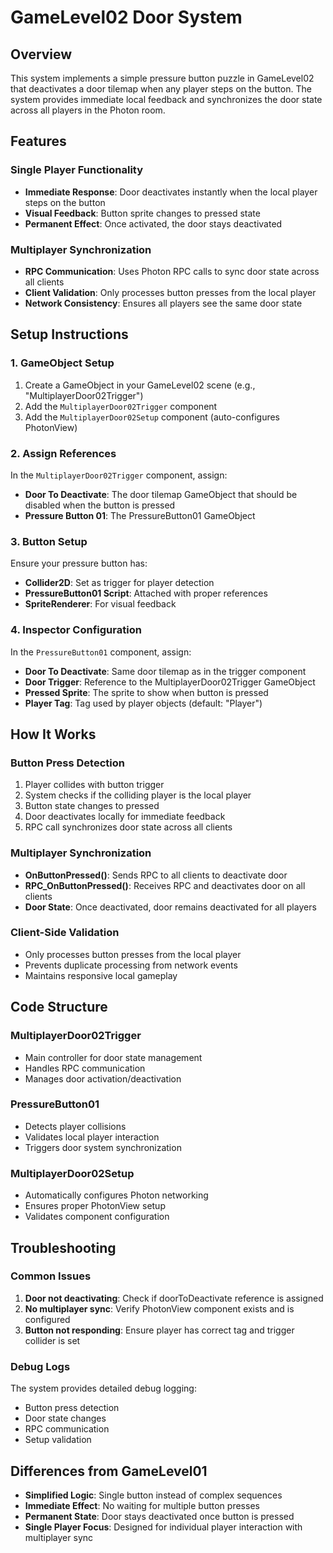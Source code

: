 # GameLevel02 Door System

## Overview
This system implements a simple pressure button puzzle in GameLevel02 that deactivates a door tilemap when any player steps on the button. The system provides immediate local feedback and synchronizes the door state across all players in the Photon room.

## Features

### Single Player Functionality
- **Immediate Response**: Door deactivates instantly when the local player steps on the button
- **Visual Feedback**: Button sprite changes to pressed state
- **Permanent Effect**: Once activated, the door stays deactivated

### Multiplayer Synchronization
- **RPC Communication**: Uses Photon RPC calls to sync door state across all clients
- **Client Validation**: Only processes button presses from the local player
- **Network Consistency**: Ensures all players see the same door state

## Setup Instructions

### 1. GameObject Setup
1. Create a GameObject in your GameLevel02 scene (e.g., "MultiplayerDoor02Trigger")
2. Add the `MultiplayerDoor02Trigger` component
3. Add the `MultiplayerDoor02Setup` component (auto-configures PhotonView)

### 2. Assign References
In the `MultiplayerDoor02Trigger` component, assign:
- **Door To Deactivate**: The door tilemap GameObject that should be disabled when the button is pressed
- **Pressure Button 01**: The PressureButton01 GameObject

### 3. Button Setup
Ensure your pressure button has:
- **Collider2D**: Set as trigger for player detection
- **PressureButton01 Script**: Attached with proper references
- **SpriteRenderer**: For visual feedback

### 4. Inspector Configuration
In the `PressureButton01` component, assign:
- **Door To Deactivate**: Same door tilemap as in the trigger component
- **Door Trigger**: Reference to the MultiplayerDoor02Trigger GameObject
- **Pressed Sprite**: The sprite to show when button is pressed
- **Player Tag**: Tag used by player objects (default: "Player")

## How It Works

### Button Press Detection
1. Player collides with button trigger
2. System checks if the colliding player is the local player
3. Button state changes to pressed
4. Door deactivates locally for immediate feedback
5. RPC call synchronizes door state across all clients

### Multiplayer Synchronization
- **OnButtonPressed()**: Sends RPC to all clients to deactivate door
- **RPC_OnButtonPressed()**: Receives RPC and deactivates door on all clients
- **Door State**: Once deactivated, door remains deactivated for all players

### Client-Side Validation
- Only processes button presses from the local player
- Prevents duplicate processing from network events
- Maintains responsive local gameplay

## Code Structure

### MultiplayerDoor02Trigger
- Main controller for door state management
- Handles RPC communication
- Manages door activation/deactivation

### PressureButton01
- Detects player collisions
- Validates local player interaction
- Triggers door system synchronization

### MultiplayerDoor02Setup
- Automatically configures Photon networking
- Ensures proper PhotonView setup
- Validates component configuration

## Troubleshooting

### Common Issues
1. **Door not deactivating**: Check if doorToDeactivate reference is assigned
2. **No multiplayer sync**: Verify PhotonView component exists and is configured
3. **Button not responding**: Ensure player has correct tag and trigger collider is set

### Debug Logs
The system provides detailed debug logging:
- Button press detection
- Door state changes
- RPC communication
- Setup validation

## Differences from GameLevel01
- **Simplified Logic**: Single button instead of complex sequences
- **Immediate Effect**: No waiting for multiple button presses
- **Permanent State**: Door stays deactivated once button is pressed
- **Single Player Focus**: Designed for individual player interaction with multiplayer sync

